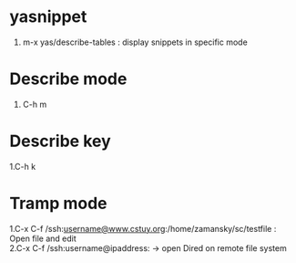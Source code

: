 # yasnippet
1. m-x yas/describe-tables  : display snippets in specific mode

# Describe mode
1. C-h m

# Describe key
1.C-h k

# Tramp mode
1.C-x C-f /ssh:username@www.cstuy.org:/home/zamansky/sc/testfile   : Open file and edit          
2.C-x C-f /ssh:username@ipaddress:  -> open Dired on remote file system



